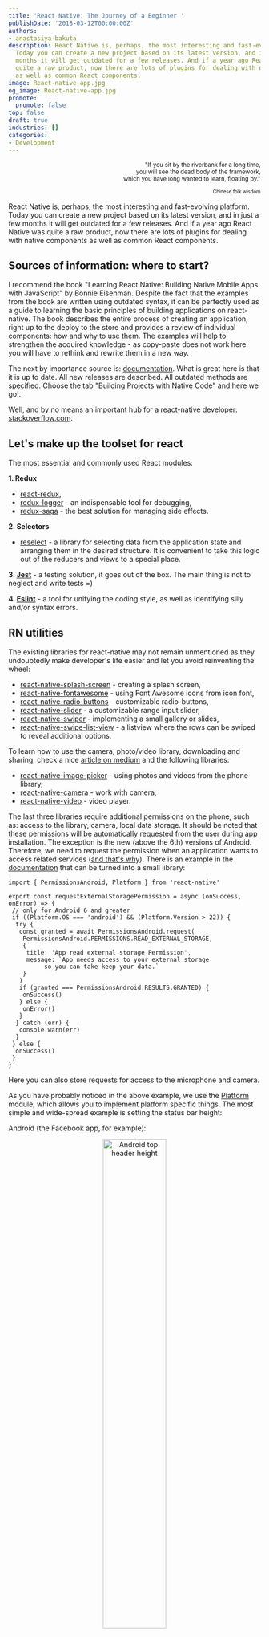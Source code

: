 ```yaml
---
title: 'React Native: The Journey of a Beginner '
publishDate: '2018-03-12T00:00:00Z'
authors:
- anastasiya-bakuta
description: React Native is, perhaps, the most interesting and fast-evolving platform.
  Today you can create a new project based on its latest version, and in just a few
  months it will get outdated for a few releases. And if a year ago React Native was
  quite a raw product, now there are lots of plugins for dealing with native components
  as well as common React components.
image: React-native-app.jpg
og_image: React-native-app.jpg
promote:
  promote: false
top: false
draft: true
industries: []
categories:
- Development
---
```

<p align="right"><sub>"If you sit by the riverbank for a long time,<br>
you will see the dead body of the framework,<br>
which you have long wanted to learn, floating by."</sub></p>
<p align="right"><sub><sup>Chinese folk wisdom</sup></sub></p>

React Native is, perhaps, the most interesting and fast-evolving platform. Today you can create a new project based on its latest version, and in just a few months it will get outdated for a few releases. And if a year ago React Native was quite a raw product, now there are lots of plugins for dealing with native components as well as common React components.

## Sources of information: where to start?

I recommend the book "Learning React Native: Building Native Mobile Apps with JavaScript" by Bonnie Eisenman. Despite the fact that the examples from the book are written using outdated syntax, it can be perfectly used as a guide to learning the basic principles of building applications on react-native. The book describes the entire process of creating an application, right up to the deploy to the store and provides a review of individual components: how and why to use them. The examples will help to strengthen the acquired knowledge - as copy-paste does not work here, you will have to rethink and rewrite them in a new way.

The next by importance source is: <a href="http://reactnative.dev/docs/getting-started.html" target="_blank">documentation</a>. What is great here is that it is up to date. All new releases are described. All outdated methods are specified. Choose the tab "Building Projects with Native Code" and here we go!..

Well, and by no means an important hub for a react-native developer: <a href="https://stackoverflow.com/" rel="nofollow" target="_blank">stackoverflow.com</a>.

## Let's make up the toolset for react

The most essential and commonly used React modules:

**1. Redux**

  * <a href="https://github.com/reactjs/react-redux" rel="nofollow" target="_blank">react-redux</a>,
  * <a href="https://github.com/evgenyrodionov/redux-logger" rel="nofollow" target="_blank">redux-logger</a> - an indispensable tool for debugging,
  * <a href="https://github.com/redux-saga/redux-saga" rel="nofollow" target="_blank">redux-saga</a> - the best solution for managing side effects.

**2. Selectors**

* <a href="https://github.com/reactjs/reselect" rel="nofollow" target="_blank">reselect</a> - a library for selecting data from the application state and arranging them in the desired structure. It is convenient to take this logic out of the reducers and views to a special place.

**3. <a href="https://github.com/facebook/jest" rel="nofollow" target="_blank">Jest</a>** - a testing solution, it goes out of the box. The main thing is not to neglect and write tests =)

**4. <a href="https://github.com/eslint/eslint" rel="nofollow" target="_blank">Eslint</a>** - a tool for unifying the coding style, as well as identifying silly and/or syntax errors.

## RN utilities

The existing libraries for react-native may not remain unmentioned as they undoubtedly make developer's life easier and let you avoid reinventing the wheel:

* <a href="https://github.com/crazycodeboy/react-native-splash-screen" rel="nofollow" target="_blank">react-native-splash-screen</a> - creating a splash screen,
* <a href="https://github.com/entria/react-native-fontawesome" rel="nofollow" target="_blank">react-native-fontawesome</a> - using Font Awesome icons from icon font,
* <a href="https://github.com/ArnaudRinquin/react-native-radio-buttons" rel="nofollow" target="_blank">react-native-radio-buttons</a> - customizable radio-buttons,
* <a href="https://github.com/jeanregisser/react-native-slider" rel="nofollow" target="_blank">react-native-slider</a> - a customizable range input slider,
* <a href="https://github.com/leecade/react-native-swiper" rel="nofollow" target="_blank">react-native-swiper</a> - implementing a small gallery or slides,
* <a href="https://github.com/jemise111/react-native-swipe-list-view" rel="nofollow" target="_blank">react-native-swipe-list-view</a> - a listview where the rows can be swiped to reveal additional options.

To learn how to use the camera, photo/video library, downloading and sharing, check a nice <a href="https://medium.com/react-native-training/mastering-the-camera-roll-in-react-native-13b3b1963a2d" rel="nofollow" target="_blank">article on medium</a> and the following libraries:

* <a href="https://github.com/react-community/react-native-image-picker" rel="nofollow" target="_blank">react-native-image-picker</a> - using photos and videos from the phone library,
* <a href="https://github.com/react-native-community/react-native-camera" rel="nofollow" target="_blank">react-native-camera</a> - work with camera,
* <a href="https://github.com/react-native-community/react-native-video" rel="nofollow" target="_blank">react-native-video</a> - video player.

The last three libraries require additional permissions on the phone, such as: access to the library, camera, local data storage. It should be noted that these permissions will be automatically requested from the user during app installation. The exception is the new (above the 6th) versions of Android. Therefore, we need to request the permission when an application wants to access related services (<a href="https://dzone.com/articles/android-runtime-permissions" rel="nofollow" target="_blank">and that's why</a>). There is an example in the <a href="https://react-native.org/doc/permissionsandroid.html" rel="nofollow" target="_blank">documentation</a> that can be turned into a small library:

```
import { PermissionsAndroid, Platform } from 'react-native'

export const requestExternalStoragePermission = async (onSuccess, onError) => {
 // only for Android 6 and greater
 if ((Platform.OS === 'android') && (Platform.Version > 22)) {
  try {
   const granted = await PermissionsAndroid.request(
    PermissionsAndroid.PERMISSIONS.READ_EXTERNAL_STORAGE,
    {
     title: 'App read external storage Permission',
     message: `App needs access to your external storage
          so you can take keep your data.`
    }
   )
   if (granted === PermissionsAndroid.RESULTS.GRANTED) {
    onSuccess()
   } else {
    onError()
   }
  } catch (err) {
   console.warn(err)
  }
 } else {
  onSuccess()
 }
}
```

Here you can also store requests for access to the microphone and camera.

As you have probably noticed in the above example, we use the <a href="https://react-native.org/doc/platform-specific-code.html" rel="nofollow" target="_blank">Platform</a> module, which allows you to implement platform specific things. The most simple and wide-spread example is setting the status bar height:

Android (the Facebook app, for example):

<center><img src="top_android.jpg" alt="Android top header height" style="width: 50%;"/></center>

iPhone (the Facebook app, for example):

<center><img src="top_ios.jpg" alt="iOS top header height" style="width: 50%;"/></center>

The point is that, when calculating the screen height, we take the actual height of the device screen, however the real area available for the Android app is reduced by the height of the header at 20px (see the topmost bar in the picture). While in iOS the "header" overlays the application and does not take up additional space.

By the way, a feature of the React Native markup is the ability to easily get the height and width of the screen using the <a href="https://react-native.org/doc/dimensions.html" rel="nofollow" target="_blank">Dimensions</a> module:

```
const height = Dimensions.get('window').height
const width = Dimensions.get('window').width
```

Well, it's easy to get used to marking up with flexes. It is important to keep in mind that if the block has no specified width, height or flex > 0, then all internal elements will not be shown (!).

I can not help but mention one more thing that you will certainly use in your application - <a href="https://blog.bam.tech/developper-news/change-your-react-native-app-icons-in-a-single-command-line" rel="nofollow" target="_blank">generating icons</a> for Android and iOS applications. You need a thousand and one of them to make your application look beautiful on any device. Fortunately, having Node 6, ImageMagick and the original image of at least 200x200 pixels, you can get every imaginable icons through the command line. In <strike>two words</strike> three commands:

```
npm install -g yo generator-rn-toolbox
brew install imagemagick
yo rn-toolbox:assets --icon <path to your icon>
```

## Additional JavaScript libraries:

* <a href="http://ramdajs.com/" rel="nofollow" target="_blank">Ramda</a> - the useful stuff here is dealing with different data structures, lenses;
* <a href="https://momentjs.com/" rel="nofollow" target="_blank">Moment</a> - manipulations with dates.

Since the code is executed by JavaScript, there can be any set of libraries of the developer's choice.

I could finish my article here by adding a few pretentious phrases like "everything works out of the box," "a large community," "a huge number of plugins." However, the reality is that the first impression can be deceiving and it is necessary to go a long way in [iOS app development](https://anadea.info/services/mobile-development/ios-development) and [Android app development](https://anadea.info/services/mobile-development/android-development) before getting a viable application that solves a real customer's problem.

## Pitfalls:

Possible errors in iOS:

* **When creating a build in XCode, the build gets to Other Items,** which makes it impossible to submit it to the AppStore.

The error occurs because of the additional libraries that you use in the project. When you create a new build, they are processed not as libraries, but as independent projects.

Solution: in all projects that are in the Library, you need to set:

```
"Build Setting": Skip install = yes`
```

* **Missing project updates after making changes, "hang ups" and other unpredictabilities.**

A possible reason is that the "clean project" in XCode does not completely remove the temporary files it created.

Solution: delete the temporary files manually. They are in the directory:

```
cd /Users/[local machine]/Library/Developer/Xcode/DerivedData/
```

* **When creating the Archive for the AppStore, XCode swears at duplicate files.**

This can happen if you use pod and React with its components inside it, as well as some of them directly from node_modules.

Solution: exclude files from the build by adding to ios/Podfile:

```
post_install do |installer|
 installer.pods_project.targets.each do |target|
  if target.name == "React"
   target.remove_from_project
  end
 end
end
```

For Android, it is desirable to bring all the libraries used in the project to one version.

## Conclusion

<p align="right"><sub>A journey of a thousand miles begins with a single step.</sub></p>

Developing applications in React Native is an amazing process filled with new discoveries and the joy of how things can be built for other platforms in a different way. This is a new, yet emerging world where you are a pioneer, even if sometimes a pioneer of documentation.

Having mastered the basics, you can start designing your first application, asking yourself more and more new questions:

* What data should we store in the local storage?
* If the application is available online, how should it behave when there is no Internet connection?
* At what point do we receive/send data?
* What should the user see at this moment?
* How and which error messages should we display?
* What are the key features and functionalities that the application should have?
* What is the target audience for the application?
* What platform(s) should the application be built for?
* How can we ensure the security of the application and the user's data?
* What are the potential risks and challenges in developing and launching the application?
* ...

> Read next: [Immersion in React Native: Navigation, Offline Mode, Push Notifications](https://anadea.info/blog/immersion-into-react-native)
